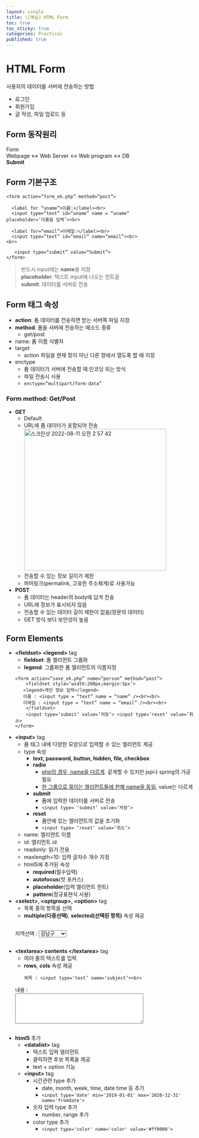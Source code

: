 ```yaml
---
layout: single
title: \[예습] HTML Form
toc: true
toc_sticky: true
categories: Practical
published: true
---
```


# HTML Form
사용자의 데이터를 서버에 전송하는 방법
* 로그인
* 회원가입
* 글 작성, 파일 업로드 등

## Form 동작원리

Form<br/>
Webpage <-> Web Server <-> Web program <-> DB<br/>
**Submit**

## Form 기본구조

```
<form action=“form_ok.php” method=“post”>

  <label for “uname”>이름:</label><br>
  <input type=“text” id=“uname” name = “uname”
placeholder=‘이름을 입력’><br>

  <label for=“email”>이메일:</label><br>
  <input type=“text” id=“email” name=“email”><br>
<br>

   <input type=“submit” value=“Submit”>
</form>
```
> 반드시 input에는 **name**을 지정<br/>
> **placeholder**: 텍스트 input에 나오는 힌트글<br/>
> **submit**: 데이터를 서버로 전송

## Form 태그 속성

* **action**: 폼 데이터를 전송하면 받는 서버쪽 파일 지정
* **method**: 폼을 서버에 전송하는 메소드 종류
    * get/post
* name: 폼 이름 식별자
* target
    * action 파일을 현재 창이 아닌 다른 창에서 열도록 할 때 지정
* enctype
    * 폼 데이터가 서버에 전송할 때 인코딩 되는 방식
    * 파일 전송시 사용
    * ```enctype=“multipart/form-data”```

### Form method: Get/Post
* **GET**
    * Default
    * URL에 폼 데이터가 포함되어 전송<br/>
      <img width="380" alt="스크린샷 2022-08-11 오전 2 57 42" src="https://user-images.githubusercontent.com/63464299/184079899-d330de13-5471-4f27-97f8-16952dd7db95.png">
    * 전송할 수 있는 정보 길이가 제한
    * 퍼머링크(permalink, 고유한 주소체계)로 사용가능
* **POST**
    * 폼 데이터는 header의 body에 담겨 전송
    * URL에 정보가 표시되지 않음
    * 전송할 수 있는 데이터 길이 제한이 없음(장문의 데이터)
    * GET 방식 보다 보안성이 높음

## Form Elements
* **&#60;fieldset&#62; &#60;legend&#62;** tag
    * **fieldset**: 폼 엘리먼트 그룹화
    * **legend**: 그룹화한 폼 엘리먼트의 이름지정<br/>
     ```
	<form action=“save_ok.php” name=“person” method=“post”>
	     <fieldset style=‘width:200px;margin:5px’>
		<legend>개인 정보 입력</legend>	
		이름 : <input type = “text” name = “name” /><br><br>
		이메일 : <input type = “text” name = “email” /><br><br>
	     </fieldset>
	     <input type=‘submit’ value=‘저장’> <input type=‘reset’ value=‘취소>
	</form>
     ```
* **&#60;input&#62;** tag
    * 폼 태그 내에 다양한 모양으로 입력할 수 있는 엘리먼트 제공
    * type 속성
        * **text, password, button, hidden, file, checkbox**
        * **radio**
            * <u>php의 경우, name을 다르게</u>. 같게할 수 있지만 jsp나 spring의 가공 필요
            * <u>한 그룹으로 묶이는 엘리먼트들에 한해 name을 동일</u>, value는 다르게
        * **submit**
            * 폼에 입력한 데이터를 서버로 전송
            * ```<input type= ‘submit’ value=‘저장’>```
        * **reset**
            * 폼안에 있는 엘리먼트의 값을 초기화
            * ```<input type= ‘reset’ value=‘취소’>``` 
    * name: 엘리먼트 이름
    * id: 엘리먼트 id
    * readonly: 읽기 전용
    * maxlength=10: 입력 글자수 개수 지정
    * html5에 추가된 속성
        * **required**(필수입력)
        * **autofocus**(첫 포커스)
        * **placeholder**(입력 엘리먼트 힌트)
        * **pattern**(정규표현식 사용)
* **&#60;select&#62;, &#60;optgroup&#62;, &#60;option&#62;** tag
    * 목록 중의 항목을 선택
    * **multiple(다중선택)**, **selected(선택된 항목)** 속성 제공<br/>
     	```
   	지역선택 :
	<select name=“city”>
	    <optgroup label=“서울”>
		<option value=“1”>강남구</option>
		<option value=“2”>서초구</option>
		<option value=“3”>송파구</option>
	    </optgroup>
	    <optgroup label=“경기도”>
		<option value=“11”>성남시</option>
		<option value=“12”>수원시</option>
		<option value=“13”>용인시</option>
	    </optgroup>
	</select>
	```
* **&#60;textarea&#62; contents &#60;/textarea&#62;** tag
    * 여러 줄의 텍스트를 입력
    * **rows**, **cols** 속성 제공
    	```
    	제목 : <input type=‘text’ name=‘subject’><br>
	내용 :<br>
	<textarea name=‘content’ cols=40 rows=5></textarea>
	```
* **html5** 추가
    * **&#60;datalist&#62;** tag
        * 텍스트 입력 엘리먼트 
        * 클릭하면 후보 목록을 제공
        * text + option 기능
    * **&#60;input&#62;** tag
        * 시간관련 type 추가
            * date, month, week, time, date time 등 추가
            * ```<input type='date' min='2019-01-01' max='2020-12-31' name='fromdate'>```
        * 숫자 입력 type 추가
            * number, range 추가
        * color type 추가
            * ```<input type='color' name='color' value='#ff0000'>```
